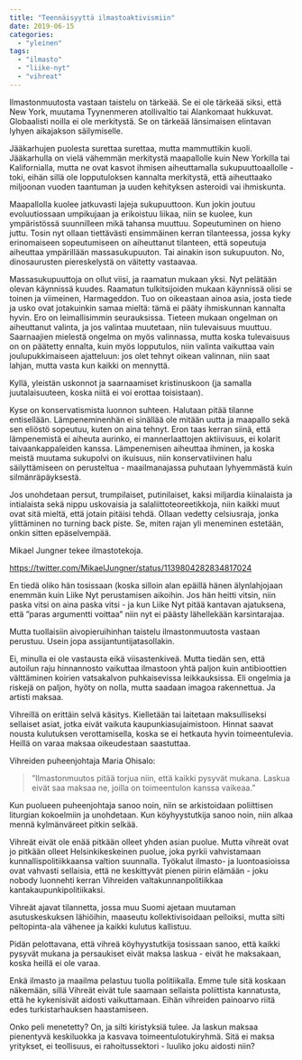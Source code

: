 ```yaml
---
title: "Teennäisyyttä ilmastoaktivismiin"
date: 2019-06-15
categories: 
  - "yleinen"
tags: 
  - "ilmasto"
  - "liike-nyt"
  - "vihreat"
---
```


Ilmastonmuutosta vastaan taistelu on tärkeää. Se ei ole tärkeää siksi, että New York, muutama Tyynenmeren atollivaltio tai Alankomaat hukkuvat. Globaalisti noilla ei ole merkitystä. Se on tärkeää länsimaisen elintavan lyhyen aikajakson säilymiselle.

<!--more-->

Jääkarhujen puolesta surettaa surettaa, mutta mammuttikin kuoli. Jääkarhulla on vielä vähemmän merkitystä maapallolle kuin New Yorkilla tai Kalifornialla, mutta ne ovat kasvot ihmisen aiheuttamalla sukupuuttoaallolle - toki, eihän sillä ole lopputuloksen kannalta merkitystä, että aiheuttaako miljoonan vuoden taantuman ja uuden kehityksen asteroidi vai ihmiskunta.

Maapallolla kuolee jatkuvasti lajeja sukupuuttoon. Kun jokin joutuu evoluutiossaan umpikujaan ja erikoistuu liikaa, niin se kuolee, kun ympäristössä suunnilleen mikä tahansa muuttuu. Sopeutuminen on hieno juttu. Tosin nyt ollaan tiettävästi ensimmäinen kerran tilanteessa, jossa kyky erinomaiseen sopeutumiseen on aiheuttanut tilanteen, että sopeutuja aiheuttaa ympärillään massasukupuuton. Tai ainakin ison sukupuuton. No, dinosaurusten piereskelystä on väitetty vastaavaa.

Massasukupuuttoja on ollut viisi, ja raamatun mukaan yksi. Nyt pelätään olevan käynnissä kuudes. Raamatun tulkitsijoiden mukaan käynnissä olisi se toinen ja viimeinen, Harmageddon. Tuo on oikeastaan ainoa asia, josta tiede ja usko ovat jotakuinkin samaa mieltä: tämä ei pääty ihmiskunnan kannalta hyvin. Ero on leimallisimmin seurauksissa. Tieteen mukaan ongelman on aiheuttanut valinta, ja jos valintaa muutetaan, niin tulevaisuus muuttuu. Saarnaajien mielestä ongelma on myös valinnassa, mutta koska tulevaisuus on on päätetty ennalta, kuin myös lopputulos, niin valinta vaikuttaa vain joulupukkimaiseen ajatteluun: jos olet tehnyt oikean valinnan, niin saat lahjan, mutta vasta kun kaikki on mennyttä.

Kyllä, yleistän uskonnot ja saarnaamiset kristinuskoon (ja samalla juutalaisuuteen, koska niitä ei voi erottaa toisistaan).

Kyse on konservatismista luonnon suhteen. Halutaan pitää tilanne entisellään. Lämpeneminenhän ei sinällää ole mitään uutta ja maapallo sekä sen eliöstö sopeutuu, kuten on aina tehnyt. Eron taas kerran siinä, että lämpenemistä ei aiheuta aurinko, ei mannerlaattojen aktiivisuus, ei kolarit taivaankappaleiden kanssa. Lämpenemisen aiheuttaa ihminen, ja koska meistä muutama sukupolvi on ikuisuus, niin konservatiivinen halu säilyttämiseen on perusteltua - maailmanajassa puhutaan lyhyemmästä kuin silmänräpäyksestä.

Jos unohdetaan persut, trumpilaiset, putinilaiset, kaksi miljardia kiinalaista ja intialaista sekä nippu uskovaisia ja salaliittoteoreetikkoja, niin kaikki muut ovat sitä mieltä, että jotain pitäisi tehdä. Ollaan vedetty celsiusraja, jonka ylittäminen no turning back piste. Se, miten rajan yli meneminen estetään, onkin sitten epäselvempää.

Mikael Jungner tekee ilmastotekoja.

https://twitter.com/MikaelJungner/status/1139804282834817024

En tiedä oliko hän tosissaan (koska silloin alan epäillä hänen älynlahjojaan enemmän kuin Liike Nyt perustamisen aikoihin. Jos hän heitti vitsin, niin paska vitsi on aina paska vitsi - ja kun Liike Nyt pitää kantavan ajatuksena, että ”paras argumentti voittaa” niin nyt ei päästy lähellekään karsintarajaa.

Mutta tuollaisiin aivopieruihinhan taistelu ilmastonmuutosta vastaan perustuu. Usein jopa assijantuntijatasollakin.

Ei, minulla ei ole vastausta eikä viisastenkiveä. Mutta tiedän sen, että autoilun raju hinnannosto vaikuttaa ilmastoon yhtä paljon kuin antibioottien välttäminen koirien vatsakalvon puhkaisevissa leikkauksissa. Eli ongelmia ja riskejä on paljon, hyöty on nolla, mutta saadaan imagoa rakennettua. Ja artisti maksaa.

Vihreillä on erittäin selvä käsitys. Kielletään tai laitetaan maksulliseksi sellaiset asiat, jotka eivät vaikuta kaupunkiasujaimistoon. Hinnat saavat nousta kulutuksen verottamisella, koska se ei hetkauta hyvin toimeentulevia. Heillä on varaa maksaa oikeudestaan saastuttaa.

Vihreiden puheenjohtaja Maria Ohisalo:

> ”Ilmastonmuutos pitää torjua niin, että kaikki pysyvät mukana. Laskua eivät saa maksaa ne, joilla on toimeentulon kanssa vaikeaa.”

Kun puolueen puheenjohtaja sanoo noin, niin se arkistoidaan poliittisen liturgian kokoelmiin ja unohdetaan. Kun köyhyystutkija sanoo noin, niin alkaa mennä kylmänväreet pitkin selkää.

Vihreät eivät ole enää pitkään olleet yhden asian puolue. Mutta vihreät ovat jo pitkään olleet Helsinkikeskeinen puolue, joka pyrkii vahvistamaan kunnallispolitiikkaansa valtion suunnalla. Työkalut ilmasto- ja luontoasioissa ovat vahvasti sellaisia, että ne keskittyvät pienen piirin elämään - joku nobody luonnehti kerran Vihreiden valtakunnanpolitiikkaa kantakaupunkipolitiikaksi.

Vihreät ajavat tilannetta, jossa muu Suomi ajetaan muutaman asutuskeskuksen lähiöihin, maaseutu kollektivisoidaan pelloiksi, mutta silti peltopinta-ala vähenee ja kaikki kulutus kallistuu.

Pidän pelottavana, että vihreä köyhyystutkija tosissaan sanoo, että kaikki pysyvät mukana ja persaukiset eivät maksa laskua - eivät he maksakaan, koska heillä ei ole varaa.

Enkä ilmasto ja maailma pelastuu tuolla politiikalla. Emme tule sitä koskaan näkemään, sillä Vihreät eivät tule saamaan sellaista poliittista kannatusta, että he kykenisivät aidosti vaikuttamaan. Eihän vihreiden painoarvo riitä edes turkistarhauksen haastamiseen.

Onko peli menetetty? On, ja silti kiristyksiä tulee. Ja laskun maksaa pienentyvä keskiluokka ja kasvava toimeentulotukiryhmä. Sitä ei maksa yritykset, ei teollisuus, ei rahoitussektori - luuliko joku aidosti niin?
